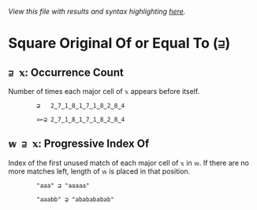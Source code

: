 *View this file with results and syntax highlighting [here](https://mlochbaum.github.io/BQN/help/occcount_progindex.html).*

# Square Original Of or Equal To (`⊒`)
    
## `⊒ 𝕩`: Occurrence Count
    
Number of times each major cell of `𝕩` appears before itself.
    
            ⊒   2‿7‿1‿8‿1‿7‿1‿8‿2‿8‿4

            ≍⟜⊒ 2‿7‿1‿8‿1‿7‿1‿8‿2‿8‿4

    
    
## `𝕨 ⊒ 𝕩`: Progressive Index Of
    
Index of the first unused match of each major cell of `𝕩` in `𝕨`. If there are no more matches left, length of `𝕨` is placed in that position.
    
            "aaa" ⊒ "aaaaa"

            "aaabb" ⊒ "ababababab"

    
